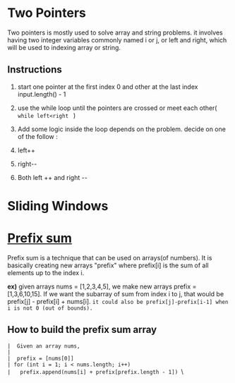 
# Two Pointers

  

Two pointers is mostly used to solve array and string problems. it involves having two integer variables commonly named i or j, or left and right, which will be used to indexing array or string.

  

## Instructions

1. start one pointer at the first index 0 and other at the last index input.length() - 1

2. use the while loop until the pointers are crossed or meet each other( ``while left<right `` )

3. Add some logic inside the loop depends on the problem. decide on one of the follow :

1. left++

2. right--

3. Both left ++ and right --

# Sliding Windows


# [Prefix sum](https://en.wikipedia.org/wiki/Prefix_sum)

Prefix sum is a technique that can be used on arrays(of numbers). It is basically creating new arrays "prefix" where prefix[i] is the sum of all elements up to the index i. 

**ex)** given arrays nums = [1,2,3,4,5], we  make new arrays prefix = [1,3,6,10,15]. 
If we want the subarray of sum from index i to j, that would be prefix[j] - prefix[i] + nums[i]. 
`it could also be prefix[j]-prefix[i-1] when i is not 0 (out of bounds).`
## How to build the prefix sum array

`|  Given an array nums,`\
`|`\
`|  prefix = [nums[0]]`\
`| for (int i = 1; i < nums.length; i++)`\
`|   prefix.append(nums[i] + prefix[prefix.length - 1]) `\

